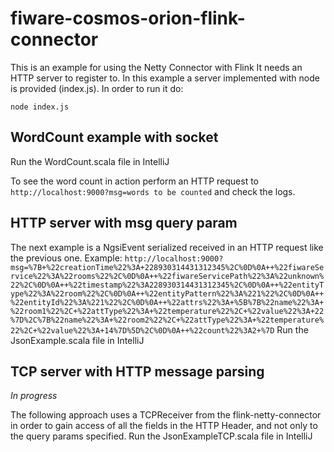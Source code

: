 # fiware-cosmos-orion-flink-connector

This is an example for using the Netty Connector with Flink
It needs an HTTP server to register to. In this example a server implemented with node is provided (index.js). In order to run it do:

```
node index.js
```
## WordCount example with socket

Run the WordCount.scala file in IntelliJ

To see the word count in action perform an HTTP request to ```http://localhost:9000?msg=words to be counted``` and check the logs.

## HTTP server with msg query param
The next example is a NgsiEvent serialized received in an HTTP request like the previous one. Example: ```http://localhost:9000?msg=%7B+%22creationTime%22%3A+228930314431312345%2C%0D%0A++%22fiwareService%22%3A%22rooms%22%2C%0D%0A++%22fiwareServicePath%22%3A%22unknown%22%2C%0D%0A++%22timestamp%22%3A228930314431312345%2C%0D%0A++%22entityType%22%3A%22room%22%2C%0D%0A++%22entityPattern%22%3A%221%22%2C%0D%0A++%22entityId%22%3A%221%22%2C%0D%0A++%22attrs%22%3A+%5B%7B%22name%22%3A+%22room1%22%2C+%22attType%22%3A+%22temperature%22%2C+%22value%22%3A+22%7D%2C%7B%22name%22%3A+%22room2%22%2C+%22attType%22%3A+%22temperature%22%2C+%22value%22%3A+14%7D%5D%2C%0D%0A++%22count%22%3A2+%7D```
Run the JsonExample.scala file in IntelliJ

## TCP server with HTTP message parsing
*In progress*

The following approach uses a TCPReceiver from the flink-netty-connector in order to gain access of all the fields in the HTTP Header, and not only to the query params specified. 
Run the JsonExampleTCP.scala file in IntelliJ
